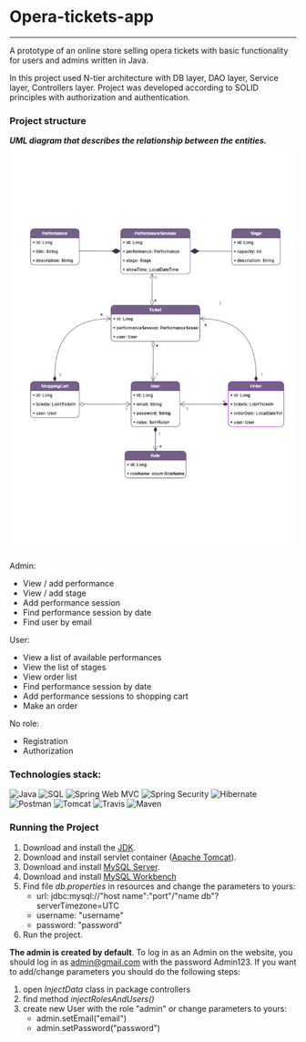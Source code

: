 # Opera-tickets-app

----
A prototype of an online store selling opera tickets with 
basic functionality for users and admins written in Java.

In this project used N-tier architecture with DB layer, 
DAO layer, Service layer, Controllers layer. Project was 
developed according to SOLID principles with authorization 
and authentication.

### Project structure

___UML diagram that describes the relationship between the 
entities.___
![img.png?raw=true](umlDiagrame.png)

 Admin: 
- View / add performance
- View / add stage
- Add performance session
- Find performance session by date
- Find user by email

 User:
- View a list of available performances
- View the list of stages
- View order list
- Find performance session by date
- Add performance sessions to shopping cart
- Make an order

 No role:
- Registration
- Authorization

### Technologies stack:

![Java](https://img.shields.io/badge/-Java-9400D3?style=for-the-badge&logo=java&logoColor=FFFFFF)
![SQL](https://img.shields.io/badge/-SQL-FFFF00?style=for-the-badge&logo=mysql&logoColor=000000)
![Spring Web MVC](https://img.shields.io/badge/-Spring_Web_MVC-9400D3?style=for-the-badge&logo=spring&logoColor=FFFFFF)
![Spring Security](https://img.shields.io/badge/-Spring_Security-FFFF00?style=for-the-badge&logo=spring&logoColor=000000)
![Hibernate](https://img.shields.io/badge/-Hibernate-9400D3?style=for-the-badge&logo=Hibernate#59666C&logoColor=FFFFFF)
![Postman](https://img.shields.io/badge/-postman-FFFF00?style=for-the-badge&logo=postman&logoColor=000000)
![Tomcat](https://img.shields.io/badge/-Tomcat-9400D3?style=for-the-badge&logo=Apache-Tomcat#F8DC75&logoColor=FFFFFF)
![Travis](https://img.shields.io/badge/-travis-FFFF00?style=for-the-badge&logo=travis-ci&logoColor=000000)
![Maven](https://img.shields.io/badge/-Maven-9400D3?style=for-the-badge&logo=Apache-Maven#F8DC75&logoColor=FFFFFF)

### Running the Project

1. Download and install the [JDK]( https://www.oracle.com/ru/java/technologies/javase-downloads.html).
2. Download and install servlet container ([Apache Tomcat](http://tomcat.apache.org/index.html)).
3. Download and install [MySQL Server](https://dev.mysql.com/downloads/).
4. Download and install [MySQL Workbench](https://www.mysql.com/products/workbench/)
5. Find file _db.properties_ in resources and change the parameters to yours:
    - url: jdbc:mysql://"host name":"port"/"name db"?serverTimezone=UTC
    - username: "username"
    - password: "password"
6. Run the project.

__The admin is created by default__. To log in as an Admin on the website, 
you should log in as admin@gmail.com with the password Admin123. 
If you want to add/change parameters you should do the following steps:
1. open _InjectData_ class in package controllers
2. find method _injectRolesAndUsers()_
3. create new User with the role "admin" or change parameters to yours:
    + admin.setEmail("email")
    + admin.setPassword("password")
